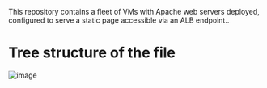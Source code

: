 This repository contains a fleet of VMs with Apache web servers deployed, configured to serve a static page accessible via an ALB endpoint..

# Tree structure of the file
![image](https://github.com/user-attachments/assets/cf6534fb-643e-475f-940a-c4a86b3d42b5)

